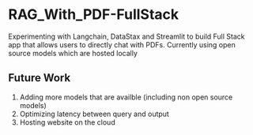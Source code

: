 # RAG_With_PDF-FullStack

Experimenting with Langchain, DataStax and Streamlit to build Full Stack app that allows users to directly chat with PDFs. Currently using open source models which are hosted locally

<h2> Future Work</h2>

1. Adding more models that are availble (including non open source models)
2. Optimizing latency between query and output
3. Hosting website on the cloud
